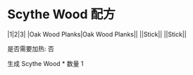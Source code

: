 # Scythe Wood 配方

|1|2|3|
|Oak Wood Planks|Oak Wood Planks||
||Stick||
||Stick||

是否需要加热: 否

生成 Scythe Wood * 数量 1

